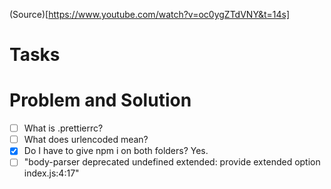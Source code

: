 (Source)[https://www.youtube.com/watch?v=oc0ygZTdVNY&t=14s]

# Tasks

# Problem and Solution

- [ ] What is .prettierrc?
- [ ] What does urlencoded mean?
- [x] Do I have to give npm i on both folders? Yes.
- [ ] "body-parser deprecated undefined extended: provide extended option index.js:4:17"
